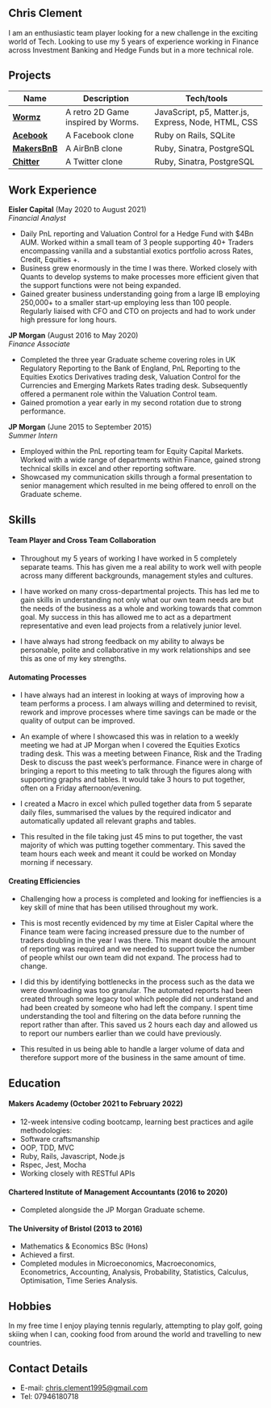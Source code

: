 ## Chris Clement

I am an enthusiastic team player looking for a new challenge in the exciting world of Tech. Looking to use my 5 years of experience working in Finance across Investment Banking and Hedge Funds but in a more technical role.  

## Projects

| Name                         | Description       | Tech/tools        |
| ---------------------------- | ----------------- | ----------------- |
| [**Wormz**](https://github.com/chris-clement/wormz)            | A retro 2D Game inspired by Worms. | JavaScript, p5, Matter.js, Express, Node, HTML, CSS |
| [**Acebook**](https://github.com/chris-clement/acebook-betterverse) | A Facebook clone | Ruby on Rails, SQLite            |
| [**MakersBnB**](https://github.com/chris-clement/MakersBnB) | A AirBnB clone | Ruby, Sinatra, PostgreSQL            |
| [**Chitter**](https://github.com/chris-clement/chitter-challenge) | A Twitter clone | Ruby, Sinatra, PostgreSQL            |

## Work Experience

**Eisler Capital** (May 2020 to August 2021)  
_Financial Analyst_

- Daily PnL reporting and Valuation Control for a Hedge Fund with $4Bn AUM. Worked within a small team of 3 people supporting 40+ Traders encompassing vanilla and a substantial exotics portfolio across Rates, Credit, Equities +. 
- Business grew enormously in the time I was there. Worked closely with Quants to develop systems to make processes more efficient given that the support functions were not being expanded. 
- Gained greater business understanding going from a large IB employing 250,000+ to a smaller start-up employing less than 100 people. Regularly liaised with CFO and CTO on projects and had to work under high pressure for long hours.

**JP Morgan** (August 2016 to May 2020)  
_Finance Associate_

- Completed the three year Graduate scheme covering roles in UK Regulatory Reporting to the Bank of England, PnL Reporting to the Equities Exotics Derivatives trading desk, Valuation Control for the Currencies and Emerging Markets Rates trading desk. Subsequently offered a permanent role within the Valuation Control team.
- Gained promotion a year early in my second rotation due to strong performance.

**JP Morgan** (June 2015 to September 2015)  
_Summer Intern_

- Employed within the PnL reporting team for Equity Capital Markets.  Worked with a wide range of departments within Finance, gained strong technical skills in excel and other reporting software. 
- Showcased my communication skills through a formal presentation to senior management which resulted in me being offered to enroll on the Graduate scheme.

## Skills

#### Team Player and Cross Team Collaboration

- Throughout my 5 years of working I have worked in 5 completely separate teams. This has given me a real ability to work well with people across many different backgrounds, management styles and cultures. 

- I have worked on many cross-departmental projects. This has led me to gain skills in understanding not only what our own team needs are but the needs of the business as a whole and working towards that common goal. My success in this has allowed me to act as a department representative and even lead projects from a relatively junior level. 

- I have always had strong feedback on my ability to always be personable, polite and collaborative in my work relationships and see this as one of my key strengths.

#### Automating Processes

- I have always had an interest in looking at ways of improving how a team performs a process. I am always willing and determined to revisit, rework and improve processes where time savings can be made or the quality of output can be improved. 

- An example of where I showcased this was in relation to a weekly meeting we had at JP Morgan when I covered the Equities Exotics trading desk. This was a meeting between Finance, Risk and the Trading Desk to discuss the past week’s performance. Finance were in charge of bringing a report to this meeting to talk through the figures along with supporting graphs and tables. It would take 3 hours to put together, often on a Friday afternoon/evening.

- I created a Macro in excel which pulled together data from 5 separate daily files, summarised the values by the required indicator and automatically updated all relevant graphs and tables. 

- This resulted in the file taking just 45 mins to put together, the vast majority of which was putting together commentary. This saved the team hours each week and meant it could be worked on Monday morning if necessary.

#### Creating Efficiencies

- Challenging how a process is completed and looking for ineffiencies is a key skill of mine that has been utilised throughout my work. 
 
- This is most recently evidenced by my time at Eisler Capital where the Finance team were facing increased pressure due to the number of traders doubling in the year I was there. This meant double the amount of reporting was required and we needed to support twice the number of people whilst our own team did not expand. The process had to change.

- I did this by identifying bottlenecks in the process such as the data we were downloading was too granular. The automated reports had been created through some legacy tool which people did not understand and had been created by someone who had left the company. I spent time understanding the tool and filtering on the data before running the report rather than after. This saved us 2 hours each day and allowed us to report our numbers earlier than we could have previously.

- This resulted in us being able to handle a larger volume of data and therefore support more of the business in the same amount of time.

## Education

#### Makers Academy (October 2021 to February 2022)
- 12-week intensive coding bootcamp, learning best practices and agile methodologies:
- Software craftsmanship
- OOP, TDD, MVC
- Ruby, Rails, Javascript, Node.js
- Rspec, Jest, Mocha
- Working closely with RESTful APIs

#### Chartered Institute of Management Accountants (2016 to 2020)

- Completed alongside the JP Morgan Graduate scheme.  

#### The University of Bristol (2013 to 2016)

- Mathematics & Economics BSc (Hons)
- Achieved a first.
- Completed modules in Microeconomics, Macroeconomics, Econometrics, Accounting, Analysis, Probability, Statistics, Calculus, Optimisation, Time Series Analysis.

## Hobbies

In my free time I enjoy playing tennis regularly, attempting to play golf, going skiing when I can, cooking food from around the world and travelling to new countries. 

## Contact Details

- E-mail: chris.clement1995@gmail.com
- Tel: 07946180718
